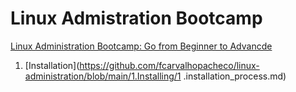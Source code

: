 # Linux Admistration Bootcamp

[Linux Administration Bootcamp: Go from Beginner to Advancde](https://www.udemy.com/course/linux-administration-bootcamp/learn/lecture/5718646?start=15#overview)

1. [Installation](https://github.com/fcarvalhopacheco/linux-administration/blob/main/1.Installing/1
.installation_process.md)

